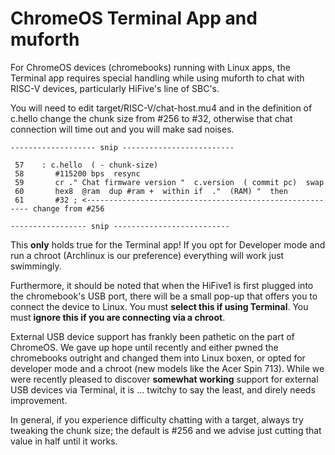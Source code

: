 # ChromeOS Terminal App and muforth

For ChromeOS devices (chromebooks) running with Linux apps, the Terminal app
requires special handling while using muforth to chat with RISC-V
devices, particularly HiFive's line of SBC's.

You will need to edit target/RISC-V/chat-host.mu4 and in the definition of 
c.hello change the chunk size from #256 to #32, otherwise that chat connection
will time out and you will make sad noises.

```
------------------- snip -------------------------

 57    : c.hello  ( - chunk-size)
 58       #115200 bps  resync
 59       cr ." Chat firmware version "  c.version  ( commit pc)  swap
 60       hex8  @ram  dup #ram +  within if  ."  (RAM) "  then
 61       #32 ; <--------------------------------------------------------- change from #256

----------------- snip --------------------------

```

This **only** holds true for the Terminal app! If you opt for Developer mode and run
a chroot (Archlinux is our preference) everything will work just swimmingly.

Furthermore, it should be noted that when the HiFive1 is first plugged into the 
chromebook's USB port, there will be a small pop-up that offers you to connect the
device to Linux. You must **select this if using Terminal**.  You must **ignore this
if you are connecting via a chroot**.

External USB device support has frankly been pathetic on the part of ChromeOS.  We gave
up hope until recently and either pwned the chromebooks outright and changed them into Linux boxen,
or opted for developer mode and a chroot (new models like the Acer Spin 713).  While we
were recently pleased to discover **somewhat working** support for external USB devices via
Terminal, it is ... twitchy to say the least, and direly needs improvement.

In general, if you experience difficulty chatting with a target, always try tweaking the
chunk size; the default is #256 and we advise just cutting that value in half until it works.

